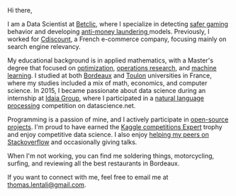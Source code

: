 Hi there,

I am a Data Scientist at [Betclic](https://www.betclic.fr/), where I specialize in detecting [safer gaming](https://www.joueurs-info-service.fr/) behavior and developing [anti-money laundering ](https://www.acams.org/en) models. Previously, I worked for [Cdiscount](https://www.cdiscount.com/), a French e-commerce company, focusing mainly on search engine relevancy.

My educational background is in applied mathematics, with a Master's degree that focused on [optimization](https://en.wikipedia.org/wiki/Mathematical_optimization), [operations research](https://en.wikipedia.org/wiki/Operations_research), and [machine learning](https://en.wikipedia.org/wiki/Machine_learning). I studied at both [Bordeaux](https://www.u-bordeaux.fr/) and [Toulon](https://www.univ-tln.fr/) universities in France, where my studies included a mix of math, economics, and computer science. In 2015, I became passionate about data science during an internship at [Idaia Group](https://www.idaia.group/en/), where I participated in a [natural language processing](https://en.wikipedia.org/wiki/Natural_language_processing) competition on datascience.net.

Programming is a passion of mine, and I actively participate in [open-source projects](https://github.com/tlentali). I'm proud to have earned the [Kaggle competitions Expert](https://www.kaggle.com/tlentali) trophy and enjoy competitive data science. I also enjoy [helping my peers on Stackoverflow](https://stackoverflow.com/users/8479387/tlentali) and occasionally giving talks.

When I'm not working, you can find me soldering things, motorcycling, surfing, and reviewing all the best restaurants in Bordeaux.

If you want to connect with me, feel free to email me at thomas.lentali@gmail.com.
